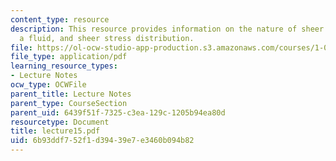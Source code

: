 ```yaml
---
content_type: resource
description: This resource provides information on the nature of sheer stresses in
  a fluid, and sheer stress distribution.
file: https://ol-ocw-studio-app-production.s3.amazonaws.com/courses/1-060-engineering-mechanics-ii-spring-2006/6b93ddf752f1d39439e7e3460b094b82_lecture15.pdf
file_type: application/pdf
learning_resource_types:
- Lecture Notes
ocw_type: OCWFile
parent_title: Lecture Notes
parent_type: CourseSection
parent_uid: 6439f51f-7325-c3ea-129c-1205b94ea80d
resourcetype: Document
title: lecture15.pdf
uid: 6b93ddf7-52f1-d394-39e7-e3460b094b82
---
```

